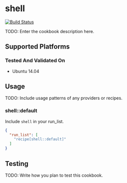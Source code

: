# shell

[![Build Status](http://d.monstrs.ru/api/badge/github.com/monstrs/shell-cookbook/status.svg?branch=master)](http://d.monstrs.ru/github.com/monstrs/shell-cookbook)

TODO: Enter the cookbook description here.

## Supported Platforms

### Tested And Validated On
- Ubuntu 14.04

## Usage

TODO: Include usage patterns of any providers or recipes.

### shell::default

Include `shell` in your run_list.

```json
{
  "run_list": [
    "recipe[shell::default]"
  ]
}
```

## Testing

TODO: Write how you plan to test this cookbook.
